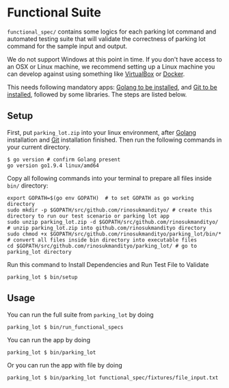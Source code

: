# Functional Suite

`functional_spec/` contains some logics for each parking lot command and automated testing suite that will validate the correctness of parking lot command for the sample input and output.

We do not support Windows at this point in time. If you don't have access to an OSX or Linux machine, we recommend setting up a Linux machine you can develop against using something like [VirtualBox](https://www.virtualbox.org/) or [Docker](https://docs.docker.com/docker-for-windows/#test-your-installation).

This needs following mandatory apps:
[Golang to be installed](https://golang.org/doc/install), and
[Git to be installed](https://www.atlassian.com/git/tutorials/install-git), followed by some libraries. The steps are listed below.

## Setup

First, put `parking_lot.zip` into your linux environment, after [Golang](https://golang.org/doc/install) installation and [Git](https://www.atlassian.com/git/tutorials/install-git) installation finished. Then run the following commands in your current directory.

```
$ go version # confirm Golang present
go version go1.9.4 linux/amd64
```
Copy all following commands into your terminal to prepare all files inside `bin/` directory:
```
export GOPATH=$(go env GOPATH)  # to set GOPATH as go working directory
sudo mkdir -p $GOPATH/src/github.com/rinosukmandityo/ # create this directory to run our test scenario or parking lot app
sudo unzip parking_lot.zip -d $GOPATH/src/github.com/rinosukmandityo/ # unzip parking_lot.zip into github.com/rinosukmandityo directory
sudo chmod +x $GOPATH/src/github.com/rinosukmandityo/parking_lot/bin/* # convert all files inside bin directory into executable files
cd $GOPATH/src/github.com/rinosukmandityo/parking_lot/ # go to parking_lot directory
```
Run this command to Install Dependencies and Run Test File to Validate
```
parking_lot $ bin/setup
```

## Usage

You can run the full suite from `parking_lot` by doing
```
parking_lot $ bin/run_functional_specs
```

You can run the app by doing
```
parking_lot $ bin/parking_lot
```

Or you can run the app with file by doing
```
parking_lot $ bin/parking_lot functional_spec/fixtures/file_input.txt
```
